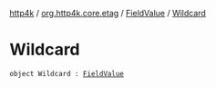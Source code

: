 [http4k](../../index.md) / [org.http4k.core.etag](../index.md) / [FieldValue](index.md) / [Wildcard](./-wildcard.md)

# Wildcard

`object Wildcard : `[`FieldValue`](index.md)